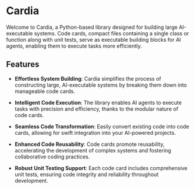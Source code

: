 # Cardia

Welcome to Cardia, a Python-based library designed for building large AI-executable systems. Code cards, compact files containing a single class or function along with unit tests, serve as executable building blocks for AI agents, enabling them to execute tasks more efficiently.

## Features

- **Effortless System Building**: Cardia simplifies the process of constructing large, AI-executable systems by breaking them down into manageable code cards.

- **Intelligent Code Execution**: The library enables AI agents to execute tasks with precision and efficiency, thanks to the modular nature of code cards.

- **Seamless Code Transformation**: Easily convert existing code into code cards, allowing for swift integration into your AI-powered projects.

- **Enhanced Code Reusability**: Code cards promote reusability, accelerating the development of complex systems and fostering collaborative coding practices.

- **Robust Unit Testing Support**: Each code card includes comprehensive unit tests, ensuring code integrity and reliability throughout development.

